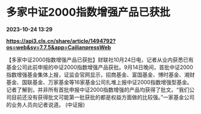 # 多家中证2000指数增强产品已获批

**2023-10-24 13:29**

**https://api3.cls.cn/share/article/1494792?os=web&sv=7.7.5&app=CailianpressWeb**

【多家中证2000指数增强产品已获批】财联社10月24日电，记者从业内获悉已有基金公司此前申报的中证2000指数增强产品获批。9月14日晚间，首批中证2000指数增强基金集体上报，证监会官网显示，招商基金、富国基金、博时基金、湘财基金、国联基金、万家基金等16家基金公司扎堆上报中证2000指数增强型基金。记者了解到，并非所有首批申报中证2000指数增强的产品均获得了批文。“我们公司目前还没有获得批文可能第一批获批的都是权益方面做的比较强。”一家基金公司的业务人员向记者说道。 (中证报)